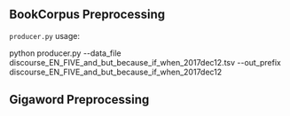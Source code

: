 ## BookCorpus Preprocessing

`producer.py` usage:

python producer.py --data_file discourse_EN_FIVE_and_but_because_if_when_2017dec12.tsv --out_prefix discourse_EN_FIVE_and_but_because_if_when_2017dec12


## Gigaword Preprocessing

